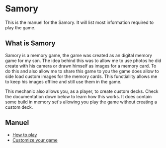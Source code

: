 # Samory

This is the manuel for the Samory.
It will list most information required to play the game.

## What is Samory

Samory is a memory game, the game was created as an digital memory game for my son.
The idea behind this was to allow me to use photos he did create with his camera or drawn himself
as images for a memory card. To do this and also allow me to share this game to you the game does allow to
side load custom images for the memory cards. This functiallity allows me to keep his images offline and
still use them in the game.

This mechanic also allows you, as a player, to create custom decks. Check the documentation down below
to learn how this works. It does contain some build in memory set's allowing you play the game without
creating a custom deck.

## Manuel

- [How to play][how-to-play]
- [Customize your game][customizing]

[customizing]: ./manual/customizing/index.md
[how-to-play]: ./manual/how-to-play/index.md
